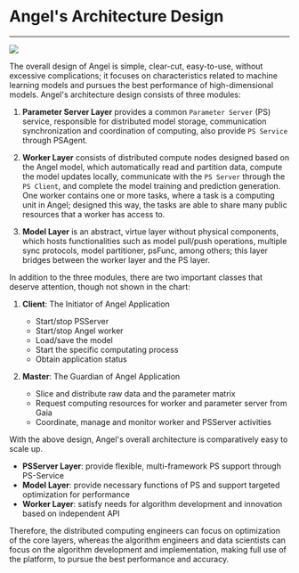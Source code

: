 # Angel's Architecture Design

----

![][1]

The overall design of Angel is simple, clear-cut, easy-to-use, without excessive complications; it focuses on characteristics related to machine learning models and pursues the best performance of high-dimensional models. Angel's architecture design consists of three modules: 
1. **Parameter Server Layer** provides a common `Parameter Server` (PS) service, responsible for distributed model storage, communication synchronization and coordination of computing, also provide `PS Service` through PSAgent.2. **Worker Layer** consists of distributed compute nodes designed based on the Angel model, which automatically read and partition data, compute the model updates locally, communicate with the `PS Server` through the `PS Client`, and complete the model training and prediction generation. One worker contains one or more tasks, where a task is a computing unit in Angel; designed this way, the tasks are able to share many public resources that a worker has access to.3. **Model Layer** is an abstract, virtue layer without physical components, which hosts functionalities such as model pull/push operations, multiple sync protocols, model partitioner, psFunc, among others; this layer bridges between the worker layer and the PS layer.
 
In addition to the three modules, there are two important classes that deserve attention, though not shown in the chart:

1. **Client**: The Initiator of Angel Application

	* Start/stop PSServer
	* Start/stop Angel worker
	* Load/save the model
	* Start the specific computating process
	* Obtain application status


2. **Master**: The Guardian of Angel Application

	* Slice and distribute raw data and the parameter matrix 
	* Request computing resources for worker and parameter server from Gaia
	* Coordinate, manage and monitor worker and PSServer activities

With the above design, Angel's overall architecture is comparatively easy to scale up. 

* **PSServer Layer**: provide flexible, multi-framework PS support through PS-Service
* **Model Layer**: provide necessary functions of PS and support targeted optimization for performance
* **Worker Layer**: satisfy needs for algorithm development and innovation based on independent API 

Therefore, the distributed computing engineers can focus on optimization of the core layers, whereas the algorithm engineers and data scientists can focus on the algorithm development and implementation, making full use of the platform, to pursue the best performance and accuracy. 


[1]: ../img/angel_architecture_1.png
